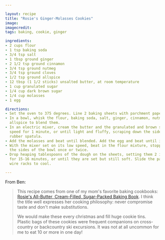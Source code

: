 ```yaml
---

layout: recipe
title: "Rosie's Ginger-Molasses Cookies"
image: 
imagecredit: 
tags: baking, cookie, ginger

ingredients:
- 2 cups flour
- 1 tsp baking soda
- 3/4 tsp salt
- 1 tbsp ground ginger
- 2 1/2 tsp ground cinnamon
- 3/4 tsp ground nutmeg
- 3/4 tsp ground cloves
- 1/2 tsp ground allspice
- 12 tbsp (1 1/2 sticks) unsalted butter, at room temperature
- 1 cup granulated sugar
- 1/4 cup dark brown sugar
- 1/4 cup molasses
- 1 egg

directions:
- Set the oven to 375 degrees. Line 2 baking sheets with parchment paper.
- In a bowl, whisk the flour, baking soda, salt, ginger, cinnamon, nutmeg, cloves, and
  allspice to blend them.
- In an electric mixer, cream the butter and the granulated and brown sugars on medium
  speed for 1 minute, or until light and fluffy, scraping down the sides of the bowl with a
  rubber spatula.
- Add the molasses and beat until blended. Add the egg and beat until it is incorporated.
- With the mixer set on its low speed, beat in the flour mixture, stopping to scrape down
  the sides of the bowl once or twice.
- Drop heaping tablespoons of the dough on the sheets, setting them 2 inches apart. Bake
  for 15-16 minutes, or until they are set but still soft. Slide the parchment papers onto
  wire racks to cool.

---
```


From Ben:

> This recipe comes from one of my mom's favorite baking cookbooks: [Rosie's All-Butter,
> Cream-Filled, Sugar-Packed Baking
> Book](https://rosiesbakery.com/rosies-bakery-cookbook/). I think the title well
> expresses her cooking philosophy: never compromise taste and don't make substitutions.
>
> We would make these every christmas and fill huge cookie tins. Plastic bags of these
> cookies were frequent companions on cross-country or backcountry ski excursions. It was
> not at all uncommon for me to eat 10 or more in one day!
